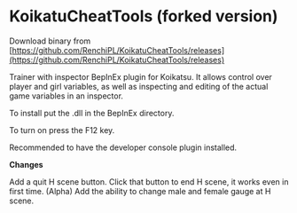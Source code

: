 # KoikatuCheatTools (forked version)

Download binary from [https://github.com/RenchiPL/KoikatuCheatTools/releases](https://github.com/RenchiPL/KoikatuCheatTools/releases)

Trainer with inspector BepInEx plugin for Koikatsu. It allows control over player and girl variables, as well as inspecting and editing of the actual game variables in an inspector.

To install put the .dll in the BepInEx directory.

To turn on press the F12 key.

Recommended to have the developer console plugin installed.

**Changes**

Add a quit H scene button. Click that button to end H scene, it works even in first time. (Alpha)
Add the ability to change male and female gauge at H scene.